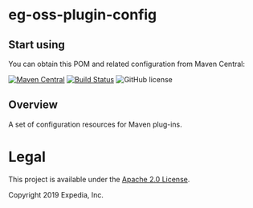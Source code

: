 # eg-oss-plugin-config

## Start using

You can obtain this POM and related configuration from Maven Central:

[![Maven Central](https://maven-badges.herokuapp.com/maven-central/com.expediagroup/eg-oss-plugin-config/badge.svg?subject=com.expediagroup:eg-oss-plugin-config.pom)](https://maven-badges.herokuapp.com/maven-central/com.expediagroup/eg-oss-plugin-config) [![Build Status](https://travis-ci.org/ExpediaGroup/eg-oss-plugin-config.svg?branch=master)](https://travis-ci.org/ExpediaGroup/eg-oss-plugin-config) ![GitHub license](https://img.shields.io/github/license/ExpediaGroup/eg-oss-plugin-config.svg)

## Overview
A set of configuration resources for Maven plug-ins.

# Legal
This project is available under the [Apache 2.0 License](http://www.apache.org/licenses/LICENSE-2.0.html).

Copyright 2019 Expedia, Inc.
